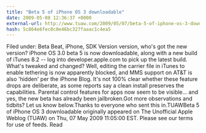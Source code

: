 ```yaml
---
title: "Beta 5 of iPhone OS 3 downloadable"
date: 2009-05-08 12:36:37 +0000
external-url: http://www.tuaw.com/2009/05/07/beta-5-of-iphone-os-3-downloadable/
hash: 5c864e6fec0c0e46bc327faaac1c4ea5
---
```


Filed under: Beta Beat, iPhone, SDK
Version version, who's got the new version? iPhone OS 3.0 beta 5 is now downloadable, along with a new build of iTunes 8.2 -- log into developer.apple.com to pick up the latest build. What's tweaked and changed? Well, editing the carrier file in iTunes to enable tethering is now apparently blocked, and MMS support on AT&T is also 'hidden' per the iPhone Blog. It's not 100% clear whether these feature drops are deliberate, as some reports say a clean install preserves the capabilities. Parental control features for apps now seem to be visible... and yes, the new beta has already been jailbroken.Got more observations and tidbits? Let us know below.Thanks to everyone who sent this in.TUAWBeta 5 of iPhone OS 3 downloadable originally appeared on The Unofficial Apple Weblog (TUAW) on Thu, 07 May 2009 11:05:00 EST.  Please see our terms for use of feeds.
Read
